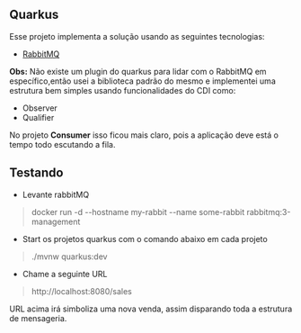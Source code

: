 ## Quarkus

Esse projeto implementa a solução usando as seguintes tecnologias:
 
- [RabbitMQ](https://www.rabbitmq.com/)

**Obs:** Não existe um plugin do quarkus para lidar com o RabbitMQ em específico,então usei a biblioteca padrão do mesmo e implementei uma estrutura bem simples usando funcionalidades do CDI como:
- Observer
- Qualifier

No projeto **Consumer** isso ficou mais claro, pois a aplicação deve está o tempo todo escutando a fila.

## Testando

- Levante rabbitMQ

> docker run -d --hostname my-rabbit --name some-rabbit rabbitmq:3-management


- Start os projetos quarkus com o comando abaixo em cada projeto

> ./mvnw quarkus:dev

- Chame a seguinte URL

> http://localhost:8080/sales

URL acima irá simboliza uma nova venda, assim disparando toda a estrutura de mensageria.

